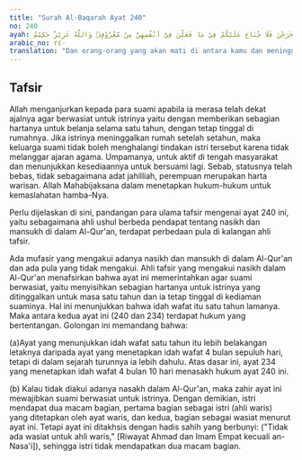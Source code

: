 ```yaml
---
title: "Surah Al-Baqarah Ayat 240"
no: 240
ayah: وَالَّذِيْنَ يُتَوَفَّوْنَ مِنْكُمْ وَيَذَرُوْنَ اَزْوَاجًاۖ وَّصِيَّةً لِّاَزْوَاجِهِمْ مَّتَاعًا اِلَى الْحَوْلِ غَيْرَ اِخْرَاجٍ ۚ فَاِنْ خَرَجْنَ فَلَا جُنَاحَ عَلَيْكُمْ فِيْ مَا فَعَلْنَ فِيْٓ اَنْفُسِهِنَّ مِنْ مَّعْرُوْفٍۗ وَاللّٰهُ عَزِيْزٌ حَكِيْمٌ 
arabic_no: ٢٤٠
translation: "Dan orang-orang yang akan mati di antara kamu dan meninggalkan istri-istri, hendaklah membuat wasiat untuk istri-istrinya, (yaitu) nafkah sampai setahun tanpa mengeluarkannya (dari rumah). Tetapi jika mereka keluar (sendiri), maka tidak ada dosa bagimu (mengenai apa) yang mereka lakukan terhadap diri mereka sendiri dalam hal-hal yang baik. Allah Mahaperkasa, Mahabijaksana."
---
```


## Tafsir

Allah menganjurkan kepada para suami apabila ia merasa telah dekat ajalnya agar berwasiat untuk istrinya yaitu dengan memberikan sebagian hartanya untuk belanja selama satu tahun, dengan tetap tinggal di rumahnya. Jika istrinya meninggalkan rumah setelah setahun, maka keluarga suami tidak boleh menghalangi tindakan istri tersebut karena tidak melanggar ajaran agama. Umpamanya, untuk aktif di tengah masyarakat dan menunjukkan kesediaannya untuk bersuami lagi. Sebab, statusnya telah bebas, tidak sebagaimana adat jahilliah, perempuan merupakan harta warisan. Allah Mahabijaksana dalam menetapkan hukum-hukum untuk kemaslahatan hamba-Nya.

Perlu dijelaskan di sini, pandangan para ulama tafsir mengenai ayat 240 ini, yaitu sebagaimana ahli ushul berbeda pendapat tentang nasikh dan mansukh di dalam Al-Qur'an, terdapat perbedaan pula di kalangan ahli tafsir.

Ada mufasir yang mengakui adanya nasikh dan mansukh di dalam Al-Qur'an dan ada pula yang tidak mengakui. Ahli tafsir yang mengakui nasikh dalam Al-Qur'an menafsirkan bahwa ayat ini memerintahkan agar suami berwasiat, yaitu menyisihkan sebagian hartanya untuk istrinya yang ditinggalkan untuk masa satu tahun dan ia tetap tinggal di kediaman suaminya. Hal ini menunjukkan bahwa idah wafat itu satu tahun lamanya. Maka antara kedua ayat ini (240 dan 234) terdapat hukum yang bertentangan. Golongan ini memandang bahwa:

(a)Ayat yang menunjukkan idah wafat satu tahun itu lebih belakangan letaknya daripada ayat yang menetapkan idah wafat 4 bulan sepuluh hari, tetapi di dalam sejarah turunnya ia lebih dahulu. Atas dasar ini, ayat 234 yang menetapkan idah wafat 4 bulan 10 hari menasakh hukum ayat 240 ini.

(b) Kalau tidak diakui adanya nasakh dalam Al-Qur'an, maka zahir ayat ini mewajibkan suami berwasiat untuk istrinya. Dengan demikian, istri mendapat dua macam bagian, pertama bagian sebagai istri (ahli waris) yang ditetapkan oleh ayat waris, dan kedua, bagian sebagai wasiat menurut ayat ini. Tetapi ayat ini ditakhsis dengan hadis sahih yang berbunyi: ("Tidak ada wasiat untuk ahli waris," [Riwayat Ahmad dan Imam Empat kecuali an-Nasa'i]), sehingga istri tidak mendapatkan dua macam bagian.